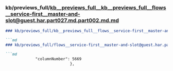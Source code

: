 ### kb/previews_full/kb__previews_full__kb__previews_full__flows__service-first__master-and-slot@guest.har.part027.md.part002.md.md

```md
### kb/previews_full/kb__previews_full__flows__service-first__master-and-slot@guest.har.part027.md.part002.md

```md
### kb/previews_full/flows__service-first__master-and-slot@guest.har.part027.md (part 002)

```md
             "columnNumber": 5669
                            },
     
```

```

```

```
